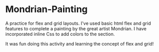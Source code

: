# Mondrian-Painting
A practice for flex and grid layouts.
I've used basic html flex and grid features to complete a painting by the great artist Mondrian.
I have incorporated inline Css to add colors to the section.

It was fun doing this activity and learning the concept of flex and grid!

